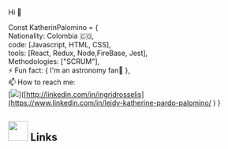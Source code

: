 Hi 👋 

Const KatherinPalomino = {  
  Nationality: Colombia 🇨🇴,  
  code: [Javascript, HTML, CSS],  
  tools: [React, Redux, Node,FireBase, Jest],  
  Methodologies: ["SCRUM"],  
  ⚡ Fun fact: { I'm an astronomy fan🔭 },  
 📫 How to reach me:  
 [![](https://img.shields.io/badge/-linkedin-0073B1?style=flat-square)]([http://linkedin.com/in/ingridrosselis](https://www.linkedin.com/in/leidy-katherine-pardo-palomino/ )
}

## <img height="40" src="https://raw.githubusercontent.com/innng/innng/master/assets/kyubey.gif"/> Links
